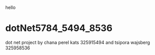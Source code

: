 
hello 
# dotNet5784_5494_8536
dot net project by chana perel kats 325915494 and tsipora wajsberg 325958536
